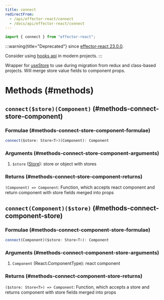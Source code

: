 ```yaml
---
title: connect
redirectFrom:
  - /api/effector-react/connect
  - /docs/api/effector-react/connect
---
```


```ts
import { connect } from "effector-react";
```

:::warning{title="Deprecated"}
since [effector-react 23.0.0](https://changelog.effector.dev/#effector-react-23-0-0).

Consider using [hooks api](/en/api/effector-react/index#hooks) in modern projects.
:::

Wrapper for [useStore](/en/api/effector-react/useStore) to use during migration from redux and class-based projects. Will merge store value fields to component props.

# Methods (#methods)

## `connect($store)(Component)` (#methods-connect-store-component)

### Formulae (#methods-connect-store-component-formulae)

```ts
connect($store: Store<T>)(Component): Component
```

### Arguments (#methods-connect-store-component-arguments)

1. `$store` ([Store](/en/api/effector/Store)): store or object with stores

### Returns (#methods-connect-store-component-returns)

`(Component) => Component`: Function, which accepts react component and return component with store fields merged into props

## `connect(Component)($store)` (#methods-connect-component-store)

### Formulae (#methods-connect-component-store-formulae)

```ts
connect(Component)($store: Store<T>): Component
```

### Arguments (#methods-connect-component-store-arguments)

1. `Component` (React.ComponentType): react component

### Returns (#methods-connect-component-store-returns)

`($store: Store<T>) => Component`: Function, which accepts a store and returns component with store fields merged into props
